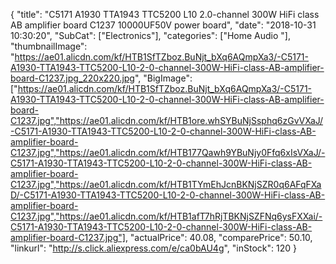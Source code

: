 {
	"title": "C5171 A1930 TTA1943 TTC5200 L10 2.0-channel 300W HiFi class AB amplifier board C1237 10000UF50V power board",
	"date": "2018-10-31 10:30:20",
	"SubCat": ["Electronics"],
	"categories": ["Home Audio "],
	"thumbnailImage": "https://ae01.alicdn.com/kf/HTB1SfTZboz.BuNjt_bXq6AQmpXa3/-C5171-A1930-TTA1943-TTC5200-L10-2-0-channel-300W-HiFi-class-AB-amplifier-board-C1237.jpg_220x220.jpg",
	"BigImage": ["https://ae01.alicdn.com/kf/HTB1SfTZboz.BuNjt_bXq6AQmpXa3/-C5171-A1930-TTA1943-TTC5200-L10-2-0-channel-300W-HiFi-class-AB-amplifier-board-C1237.jpg","https://ae01.alicdn.com/kf/HTB1ore.whSYBuNjSsphq6zGvVXaJ/-C5171-A1930-TTA1943-TTC5200-L10-2-0-channel-300W-HiFi-class-AB-amplifier-board-C1237.jpg","https://ae01.alicdn.com/kf/HTB177Qawh9YBuNjy0Ffq6xIsVXaJ/-C5171-A1930-TTA1943-TTC5200-L10-2-0-channel-300W-HiFi-class-AB-amplifier-board-C1237.jpg","https://ae01.alicdn.com/kf/HTB1TYmEhJcnBKNjSZR0q6AFqFXaD/-C5171-A1930-TTA1943-TTC5200-L10-2-0-channel-300W-HiFi-class-AB-amplifier-board-C1237.jpg","https://ae01.alicdn.com/kf/HTB1afT7hRjTBKNjSZFNq6ysFXXai/-C5171-A1930-TTA1943-TTC5200-L10-2-0-channel-300W-HiFi-class-AB-amplifier-board-C1237.jpg"],
	"actualPrice": 40.08,
	"comparePrice": 50.10,
	"linkurl": "http://s.click.aliexpress.com/e/ca0bAU4g",
	"inStock": 120
}
